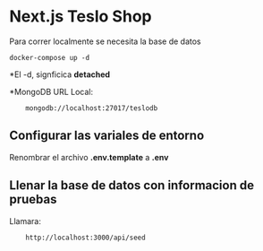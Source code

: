 # Next.js Teslo Shop

Para correr localmente se necesita la base de datos

```
docker-compose up -d
```

\*El -d, signficica **detached**

\*MongoDB URL Local:

```
    mongodb://localhost:27017/teslodb
```

## Configurar las variales de entorno

Renombrar el archivo **.env.template** a **.env**

## Llenar la base de datos con informacion de pruebas

Llamara:

```
    http://localhost:3000/api/seed
```
